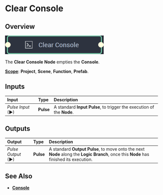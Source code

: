 # Clear Console

## Overview

![The Clear Console Node.](../../.gitbook/assets/clearconsolenode20241.png)

The **Clear Console** **Node** empties the **Console**.

[**Scope**](../overview.md#scopes): **Project**, **Scene**, **Function**, **Prefab**.

## Inputs

| Input | Type | Description |
| :--- | :--- | :--- |
| _Pulse Input_ \(►\) | **Pulse** | A standard **Input Pulse**, to trigger the execution of the **Node**. |

## Outputs

| Output | Type | Description |
| :--- | :--- | :--- |
| _Pulse Output_ \(►\) | **Pulse** | A standard **Output Pulse**, to move onto the next **Node** along the **Logic Branch**, once this **Node** has finished its execution. |

## See Also

* [**Console**](console.md)

